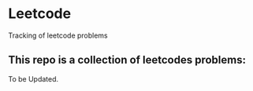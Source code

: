 # Leetcode
Tracking of leetcode problems


## This repo is a collection of leetcodes problems:
To be Updated.